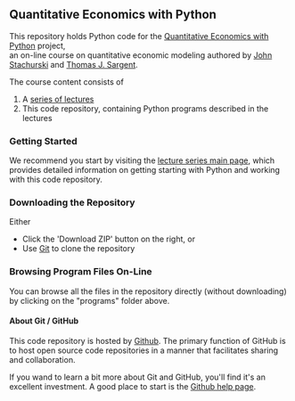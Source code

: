 
## Quantitative Economics with Python

This repository holds Python code for the [Quantitative Economics with Python](http://quant-econ.net) project,  
an on-line course on quantitative
economic modeling authored by [John Stachurski](http://johnstachurski.net)
and [Thomas J. Sargent](https://files.nyu.edu/ts43/public/).

The course content consists of

1. A [series of lectures](http://quant-econ.net)
1. This code repository, containing Python programs described in the lectures

### Getting Started

We recommend you start by visiting the [lecture series main page](http://quant-econ.net), which provides detailed information on getting
starting with Python and working with this code repository.


### Downloading the Repository

Either

* Click the 'Download ZIP' button on the right, or
* Use [Git](https://help.github.com) to clone the repository

### Browsing Program Files On-Line

You can browse all the files in the repository directly (without downloading)
by clicking on the "programs" folder above.


#### About Git / GitHub

This code repository is hosted by 
[Github](http://github.com). The primary function of GitHub is to host open
source code repositories in a manner that facilitates sharing and
collaboration.  

If you wand to learn a bit more about Git and GitHub, you'll find it's an excellent investment. A good place to start is the [Github help page](https://help.github.com/).

